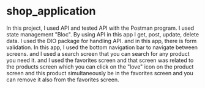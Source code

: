 # shop_application
In this project, I used API and tested API with the Postman program. I used state management "Bloc". By using API in this app I get, post, update, delete data. I used the DIO package for handling API. and in this app, there is form validation. In this app, I used the bottom navigation bar to navigate between screens. and I used a search screen that you can search for any product you need it. and I used the favorites screen and that screen was related to the products screen which you can click on the "love" icon on the product screen and this product simultaneously be in the favorites screen and you can remove it also from the favorites screen.
